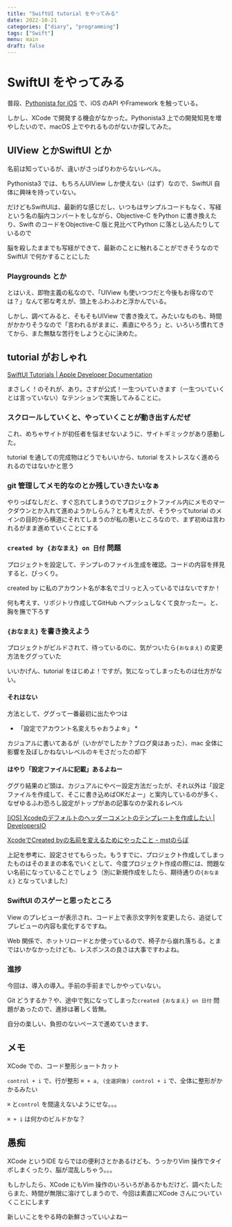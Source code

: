 ```yaml
---
title: "SwiftUI tutorial をやってみる"
date: 2022-10-21
categories: ["diary", "programming"]
tags: ["Swift"]
menu: main
draft: false
---
```

# SwiftUI をやってみる

普段、[Pythonista for iOS](https://omz-software.com/pythonista/) で、iOS のAPI やFramework を触っている。

しかし、XCode で開発する機会がなかった。Pythonista3 上での開発知見を増やしたいので、macOS 上でやれるものがないか探してみた。

## UIView とかSwiftUI とか

名前は知っているが、違いがさっぱりわからないレベル。

Pythonista3 では、もちろんUIView しか使えない（はず）なので、SwiftUI 自体に興味を持っていない。

だけどもSwiftUIは、最新的な感じだし、いつもはサンプルコードもなく、写経という名の脳内コンバートをしながら、Objective-C をPython に書き換えたり、Swift のコードをObjective-C 版と見比べてPython に落とし込んたりしているので

脳を殺したままでも写経ができて、最新のことに触れることができそうなのでSwiftUI で何かすることにした

### Playgrounds とか

とはいえ、即物主義の私なので、「UIView も使いつつだと今後もお得なのでは？」なんて邪な考えが、頭上をふわふわと浮かんでいる。

しかし、調べてみると、そもそもUIView で書き換えて。みたいなものも、時間がかかりそうなので「言われるがままに、素直にやろう」と、いろいろ慣れてきてから、また無駄な苦行をしようと心に決めた。

## tutorial がおしゃれ

[SwiftUI Tutorials | Apple Developer Documentation](https://developer.apple.com/tutorials/swiftui)

まさしく！のそれが、あり。さすが公式！一生ついていきます（一生ついていくとは言っていない）なテンションで実施してみることに。

### スクロールしていくと、やっていくことが動き出すんだぜ

これ、めちゃサイトが初任者を悩ませないように、サイトギミックがあり感動した。

tutorial を通しての完成物はどうでもいいから、tutorial をストレスなく進められるのではないかと思う

### git 管理してメモ的なのとか残していきたいなぁ

やりっぱなしだと、すぐ忘れてしまうのでプロジェクトファイル内にメモのマークダウンとか入れて進めようかしらん？とも考えたが、そうやってtutorial のメインの目的から横道にそれてしまうのが私の悪いところなので、まず初めは言われるがまま進めていくことにする

### `created by {おなまえ} on 日付` 問題

プロジェクトを設定して、テンプレのファイル生成を確認。コードの内容を拝見すると、びっくり。

created by に私のアカウント名が本名でゴリっと入っているではないですか！

何も考えす、リポジトリ作成してGitHub へプッシュしなくて良かったー。と、胸を撫で下ろす

### `{おなまえ}` を書き換えよう

プロジェクトがビルドされて、待っているのに、気がついたら`{おなまえ}` の変更方法をググっていた

いいかげん、tutorial をはじめよ！ですが。気になってしまったものは仕方がない。

#### それはない

方法として、ググって一番最初に出たやつは

* 「設定でアカウント名変えちゃおうよ☆」 *

カジュアルに書いてあるが（いかがでしたか？ブログ臭はあった）、mac 全体に影響を及ぼしかねないレベルのキモさだったの却下

#### はやり「設定ファイルに記載」あるよねー

ググり結果のど頭は、カジュアルにやべー設定方法だったが、それ以外は「設定ファイルを作成して、そこに書き込めばOKだよー」と案内しているのが多く、なぜゆるふわ恐ろし設定がトップがあの記事なのか呆れるレベル

[[iOS] Xcodeのデフォルトのヘッダーコメントのテンプレートを作成したい | DevelopersIO](https://dev.classmethod.jp/articles/ios-xcode%E3%81%AE%E3%83%87%E3%83%95%E3%82%A9%E3%83%AB%E3%83%88%E3%81%AE%E3%83%98%E3%83%83%E3%83%80%E3%83%BC%E3%82%B3%E3%83%A1%E3%83%B3%E3%83%88%E3%81%AE%E3%83%86%E3%83%B3%E3%83%97%E3%83%AC%E3%83%BC/)

[XcodeでCreated byの名前を変えるためにやったこと - mstのらぼ](https://mst335.hatenablog.com/entry/2020/08/15/134220)

上記を参考に、設定させてもらった。もうすでに、プロジェクト作成してしまったものはそのままの本名でいくとして、今度プロジェクト作成の際には、問題ない名前になっていることでしょう（別に新規作成をしたら、期待通りの`{おなまえ}` となっていました）

### SwiftUI のスゲーと思ったところ

View のプレビューが表示され、コード上で表示文字列を変更したら、追従してプレビューの内容も変化するですね。

Web 関係で、ホットリロードとか使っているので、椅子から崩れ落ちる。とまではいかなかったけども、レスポンスの良さは大事ですわよね。

### 進捗

今回は、導入の導入。手前の手前までしかやっていない。

Git どうするか？や、途中で気になってしまった`created {おなまえ} on 日付` 問題があったので、進捗は著しく皆無。

自分の楽しい、負担のないペースで進めていきます、

## メモ

XCode での、コード整形ショートカット

`control + i` で、行が整形
`⌘ + a, (全選択後) control + i` で、全体に整形がかかるみたい

`⌘` と`control` を間違えないようにせな。。。

`⌘ + i` は何かのビルドかな？

## 愚痴

XCode というIDE ならではの便利さとかあるけども、うっかりVim 操作でタイポしまくったり、脳が混乱しちゃう。。。

もしかしたら、XCode にもVim 操作のいろいろがあるかもだけど、調べたしたらまた、時間が無限に溶けてしまうので、今回は素直にXCode さんについていくことにします

新しいことをやる時の新鮮さっていいよねー
